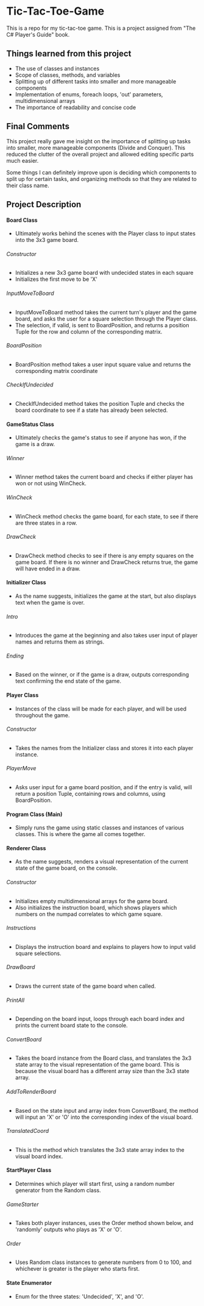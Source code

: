 # Tic-Tac-Toe-Game
This is a repo for my tic-tac-toe game. This is a project assigned from "The C# Player's Guide" book.

## Things learned from this project
* The use of classes and instances
* Scope of classes, methods, and variables
* Splitting up of different tasks into smaller and more manageable components
* Implementation of enums, foreach loops, 'out' parameters, multidimensional arrays
* The importance of readability and concise code

## Final Comments
This project really gave me insight on the importance of splitting up tasks into smaller, more manageable components (Divide and Conquer). This reduced the clutter of the overall project and allowed editing specific parts much easier. 

Some things I can definitely improve upon is deciding which components to split up for certain tasks, and organizing methods so that they are related to their class name. 

## Project Description
#### Board Class
- Ultimately works behind the scenes with the Player class to input states into the 3x3 game board.
###### Constructor
* Initializes a new 3x3 game board with undecided states in each square
* Initializes the first move to be 'X'
###### InputMoveToBoard
* InputMoveToBoard method takes the current turn's player and the game board, and asks the user for a square selection through the Player class. 
* The selection, if valid, is sent to BoardPosition, and returns a position Tuple for the row and column of the corresponding matrix.
###### BoardPosition
* BoardPosition method takes a user input square value and returns the corresponding matrix coordinate
###### CheckIfUndecided
* CheckIfUndecided method takes the position Tuple and checks the board coordinate to see if a state has already been selected.

#### GameStatus Class
- Ultimately checks the game's status to see if anyone has won, if the game is a draw.
###### Winner
* Winner method takes the current board and checks if either player has won or not using WinCheck.
###### WinCheck
* WinCheck method checks the game board, for each state, to see if there are three states in a row.
###### DrawCheck
* DrawCheck method checks to see if there is any empty squares on the game board. If there is no winner and DrawCheck returns true, the game will have ended in a draw.

#### Initializer Class
- As the name suggests, initializes the game at the start, but also displays text when the game is over.
###### Intro
* Introduces the game at the beginning and also takes user input of player names and returns them as strings.
###### Ending
* Based on the winner, or if the game is a draw, outputs corresponding text confirming the end state of the game.

#### Player Class
- Instances of the class will be made for each player, and will be used throughout the game.
###### Constructor
* Takes the names from the Initializer class and stores it into each player instance.
###### PlayerMove 
* Asks user input for a game board position, and if the entry is valid, will return a position Tuple, containing rows and columns, using BoardPosition.

#### Program Class (Main)
- Simply runs the game using static classes and instances of various classes. This is where the game all comes together.

#### Renderer Class
- As the name suggests, renders a visual representation of the current state of the game board, on the console.
###### Constructor
* Initializes empty multidimensional arrays for the game board. 
* Also initializes the instruction board, which shows players which numbers on the numpad correlates to which game square.
###### Instructions
* Displays the instruction board and explains to players how to input valid square selections.
###### DrawBoard
* Draws the current state of the game board when called.
###### PrintAll
* Depending on the board input, loops through each board index and prints the current board state to the console.
###### ConvertBoard
* Takes the board instance from the Board class, and translates the 3x3 state array to the visual representation of the game board. This is because the visual board has a different array size than the 3x3 state array.
###### AddToRenderBoard
* Based on the state input and array index from ConvertBoard, the method will input an 'X' or 'O' into the corresponding index of the visual board.
###### TranslatedCoord
* This is the method which translates the 3x3 state array index to the visual board index.

#### StartPlayer Class
- Determines which player will start first, using a random number generator from the Random class.
###### GameStarter
* Takes both player instances, uses the Order method shown below, and 'randomly' outputs who plays as 'X' or 'O'.
###### Order
* Uses Random class instances to generate numbers from 0 to 100, and whichever is greater is the player who starts first.

#### State Enumerator
- Enum for the three states: 'Undecided', 'X', and 'O'.
